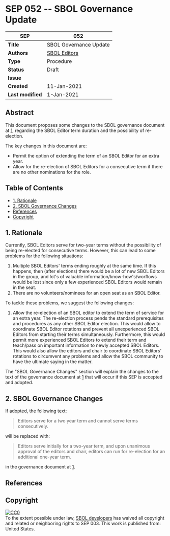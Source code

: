 # SEP 052 -- SBOL Governance Update

| SEP | 052 |
| --- | --- |
| **Title** | SBOL Governance Update |
| **Authors** | [SBOL Editors](sbol-editors@googlegroups.com) |
| **Type** | Procedure |
| **Status** | Draft |
| **Issue** | |
| **Created** | 11-Jan-2021 |
| **Last modified** | 1-Jan-2021 |

## Abstract

This document proposes some changes to the SBOL governance document at [1](https://sbolstandard.org/community-governance/), regarding the SBOL Editor term duration and the possibility of re-election.

The key changes in this document are:

- Permit the option of extending the term of an SBOL Editor for an extra year.
- Allow for the re-election of SBOL Editors for a consecutive term if there are no other nominations for the role.

## Table of Contents

- [1. Rationale](#rationale)
- [2. SBOL Governance Changes](#specification)
- [References](#references)
- [Copyright](#copyright)

## 1. Rationale <a name="rationale"></a>

Currently, SBOL Editors serve for two-year terms without the possibility of being re-elected for consecutive terms. However, this can lead to some problems for the following situations:

1. Multiple SBOL Editors' terms ending roughly at the same time. If this happens, then (after elections) there would be a lot of new SBOL Editors in the group, and lot's of valuable information/know-how's/worflows would be lost since only a few experienced SBOL Editors would remain in the seat.
2. There are no volunteers/nominees for an open seat as an SBOL Editor.

To tackle these problems, we suggest the following changes:

1. Allow the re-election of an SBOL editor to extend the term of service for an extra year. The re-election process pends the standard prerequisites and procedures as any other SBOL Editor election. This would allow to coordinate SBOL Editor rotations and prevent all unexperienced SBOL Editors from starting their terms simultaneously. Furthermore, this would permit more experienced SBOL Editors to extend their term and teach/pass on important information to newly accepted SBOL Editors. This would also allow the editors and chair to coordinate SBOL Editors' rotations to circumvent any problems and allow the SBOL community to have the ultimate saying in the matter.

The "SBOL Governance Changes" section will explain the changes to the text of the governance document at [1](https://sbolstandard.org/community-governance/) that will occur if this SEP is accepted and adopted.

## 2. SBOL Governance Changes <a name="specification"></a>

If adopted, the following text:

> Editors serve for a two year term and cannot serve terms consecutively.

will be replaced with:

> Editors serve initially for a two-year term, and upon unanimous approval of the editors and chair, editors can run for re-election for an additional one-year term.

in the governance document at [1](https://sbolstandard.org/community-governance/).

## References <a name='references'></a>

## Copyright <a name='copyright'></a>

<p xmlns:dct="http://purl.org/dc/terms/" xmlns:vcard="http://www.w3.org/2001/vcard-rdf/3.0#">
  <a rel="license"
     href="http://creativecommons.org/publicdomain/zero/1.0/">
    <img src="http://i.creativecommons.org/p/zero/1.0/88x31.png" style="border-style: none;" alt="CC0" />
  </a>
  <br />
  To the extent possible under law,
  <a rel="dct:publisher"
     href="sbolstandard.org">
    <span property="dct:title">SBOL developers</span></a>
  has waived all copyright and related or neighboring rights to
  <span property="dct:title">SEP 003</span>.
This work is published from:
<span property="vcard:Country" datatype="dct:ISO3166"
      content="US" about="sbolstandard.org">
  United States</span>.
</p>
